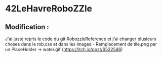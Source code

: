 # 42LeHavreRoboZZle

## Modification :
J'ai juste repris le code du git RobozzleReference et j'ai changer plusieurs choses dans le rob.css et dans les images
	- Remplacement de tile.png par un PlaceHolder -> water.gif (https://itch.io/post/6532546)